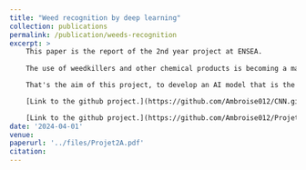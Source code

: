 ```yaml
---
title: "Weed recognition by deep learning"
collection: publications
permalink: /publication/weeds-recognition
excerpt: >
    This paper is the report of the 2nd year project at ENSEA. 
    
    The use of weedkillers and other chemical products is becoming a major problem in agriculture today. We therefore need to find a way of identifying weeds as soon as they are young shoots, in order to eliminate them immediately. But how can we identify them? 

    That's the aim of this project, to develop an AI model that is the most relevant for this purpose. We are studying several image recognition architectures. We are comparing the CNN with YOLOv8 according to several criteria we have set ourselves.

    [Link to the github project.](https://github.com/Ambroise012/CNN.git) 

    [Link to the github project.](https://github.com/Ambroise012/Projet2A_Yolo.git) 
date: '2024-04-01'
venue: 
paperurl: '../files/Projet2A.pdf'
citation: 
---
```

